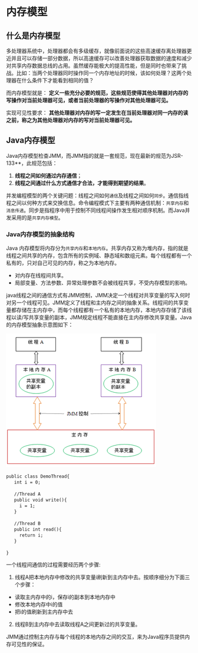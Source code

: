 # 内存模型

## 什么是内存模型

多处理器系统中，处理器都会有多级缓存，就像前面说的这些高速缓存离处理器更近并且可以存储一部分数据，所以高速缓存可以改善处理器获取数据的速度和减少对共享内存数据总线的占用。虽然缓存能极大的提高性能，但是同时也带来了挑战。比如：当两个处理器同时操作同一个内存地址的时候，该如何处理？这两个处理器在什么条件下才能看到相同的值？

而内存模型就是：
**定义一些充分必要的规范，这些规范使得其他处理器对内存的写操作对当前处理器可见，或者当前处理器的写操作对其他处理器可见。**

实现可见性要求：
**其他处理器对内存的写一定发生在当前处理器对同一内存的读之前，称之为其他处理器对内存的写对当前处理器可见。**


## Java内存模型


Java内存模型检查JMM，而JMM指的就是一套规范，现在最新的规范为JSR-133**，此规范包括：

1.  **线程之间如何通过内存通信**；
2.  **线程之间通过什么方式通信才合法，才能得到期望的结果**。


并发编程模型的两个关键问题：线程之间如何`通信`及线程之间如何`同步`。通信指线程之间以何种方式来交换信息。命令编程模式下主要有两种通信机制：`共享内存`和`消息传递`。同步是指程序中用于控制不同线程间操作发生相对顺序机制。而Java并发采用的是`共享内存模型`。


### Java内存模型的抽象结构

Java 内存模型将内存分为`共享内存`和`本地内存`。共享内存又称为堆内存，指的就是线程之间共享的内存，包含所有的实例域、静态域和数组元素。每个线程都有一个私有的，只对自己可见的内存，称之为本地内存。

- 对内存在线程间共享。
- 局部变量、方法参数、异常处理参数不会被线程共享，不受内存模型的影响。

java线程之间的通信方式有JMM控制，JMM决定一个线程对共享变量的写入何时对另一个线程可见。JMM定义了线程和主内存之间的抽象关系。线程间的共享变量都存储在主内存中，而每个线程都有一个私有的本地内存，本地内存存储了该线程以读/写共享变量的副本，JMM规定线程不能直接在主内存修改共享变量。Java的内存模型抽象示意图如下：

![](img/003_memory_model.png)

    public class DemoThread{
       int i = 0;

       //Thread A
       public void write(){
         i = 1;
       }

       //Thread B
       public int read(){
         return i;
       }

    }

一个线程间通信的过程需要经历两个步骤:
1. 线程A把本地内存中修改的共享变量i刷新到主内存中去。按顺序细分为下面三个步骤：
 - 读取主内存中的i，保存i的副本到本地内存中
 - 修改本地内存中i的值
 - 把i的值刷新到主内存中去
2. 线程B到主内存中去读取线程A之间更新过的共享变量。


JMM通过控制主内存与每个线程的本地内存之间的交互，来为Java程序员提供内存可见性的保证。
